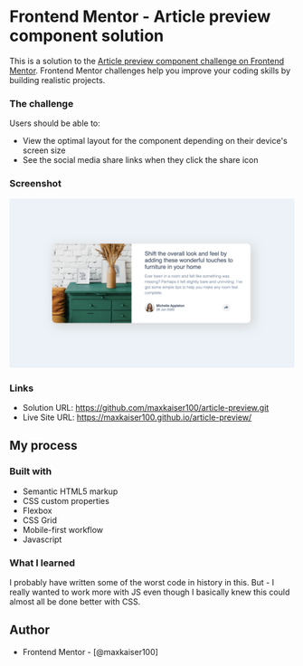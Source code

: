 # Frontend Mentor - Article preview component solution

This is a solution to the [Article preview component challenge on Frontend Mentor](https://www.frontendmentor.io/challenges/article-preview-component-dYBN_pYFT). Frontend Mentor challenges help you improve your coding skills by building realistic projects. 


### The challenge

Users should be able to:

- View the optimal layout for the component depending on their device's screen size
- See the social media share links when they click the share icon

### Screenshot

![](./images/article_preview.png)


### Links

- Solution URL: https://github.com/maxkaiser100/article-preview.git
- Live Site URL: https://maxkaiser100.github.io/article-preview/

## My process

### Built with

- Semantic HTML5 markup
- CSS custom properties
- Flexbox
- CSS Grid
- Mobile-first workflow
- Javascript


### What I learned

I probably have written some of the worst code in history in this. But - I really wanted to work more with JS even though I basically knew this could almost all be done better with CSS. 


## Author

- Frontend Mentor - [@maxkaiser100]
